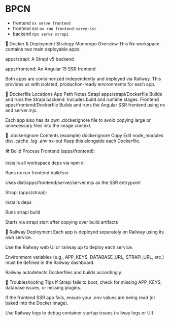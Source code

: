 # BPCN

- frontend `nx serve frontend`
- frontend ssr `nx run frontend:serve-ssr`
- backend `npx serve strapi`


🐳 Docker & Deployment Strategy
Monorepo Overview
This Nx workspace contains two main deployable apps:

apps/strapi: A Strapi v5 backend

apps/frontend: An Angular 19 SSR frontend

Both apps are containerized independently and deployed via Railway. This provides us with isolated, production-ready environments for each app.

📁 Dockerfile Locations
App	Path	Notes
Strapi	apps/strapi/Dockerfile	Builds and runs the Strapi backend. Includes build and runtime stages.
Frontend	apps/frontend/Dockerfile	Builds and runs the Angular SSR frontend using nx and server.mjs.

Each app also has its own .dockerignore file to avoid copying large or unnecessary files into the image context.

📄 .dockerignore Contents (example)
dockerignore
Copy
Edit
node_modules
dist
.cache
*.log
.env*
nx-out
Keep this alongside each Dockerfile.

🛠 Build Process
Frontend (apps/frontend):

Installs all workspace deps via npm ci

Runs nx run frontend:build:ssr

Uses dist/apps/frontend/server/server.mjs as the SSR entrypoint

Strapi (apps/strapi):

Installs deps

Runs strapi build

Starts via strapi start after copying over build artifacts

🧭 Railway Deployment
Each app is deployed separately on Railway using its own service.

Use the Railway web UI or railway up to deploy each service.

Environment variables (e.g., APP_KEYS, DATABASE_URL, STRAPI_URL, etc.) must be defined in the Railway dashboard.

Railway autodetects Dockerfiles and builds accordingly.

🧪 Troubleshooting Tips
If Strapi fails to boot, check for missing APP_KEYS, database issues, or missing plugins.

If the frontend SSR app fails, ensure your .env values are being read (or baked into the Docker image).

Use Railway logs to debug container startup issues (railway logs or UI).